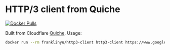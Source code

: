 # HTTP/3 client from Quiche

[![Docker Pulls](https://img.shields.io/docker/pulls/franklinyu/http3-client.svg)](https://hub.docker.com/r/franklinyu/http3-client)

Built from Cloudflare [Quiche][]. Usage:

```sh
docker run --rm franklinyu/http3-client http3-client https://www.google.com
```

[Quiche]: https://github.com/cloudflare/quiche/blob/0.6.0/examples/http3-client.rs
